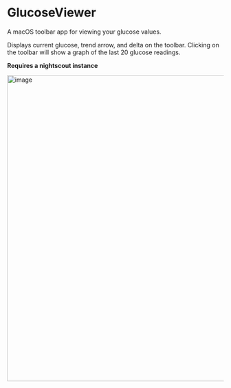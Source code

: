 # GlucoseViewer

A macOS toolbar app for viewing your glucose values. 

Displays current glucose, trend arrow, and delta on the toolbar. Clicking on the toolbar will show a graph of the last 20 glucose readings.

**Requires a nightscout instance**

<img width="713" alt="image" src="https://user-images.githubusercontent.com/155993/212812755-98daa704-de84-496b-a91e-569946e7e64c.png">
